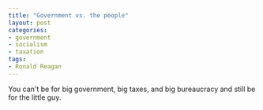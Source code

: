 ```yaml
---
title: "Government vs. the people"
layout: post
categories:
- government
- socialism
- taxation
tags:
- Ronald Reagan
---
```


You can't be for big government, big taxes, and big bureaucracy and still be for the little guy.